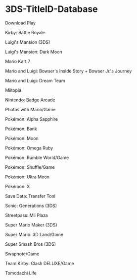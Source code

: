 # 3DS-TitleID-Database

Download Play

Kirby: Battle Royale

Luigi's Mansion (3DS)

Luigi's Mansion: Dark Moon

Mario Kart 7

Mario and Luigi: Bowser's Inside Story + Bowser Jr.'s Journey

Mario and Luigi: Dream Team

Miitopia

Nintendo: Badge Arcade

Photos with Mario/Game

Pokémon: Alpha Sapphire

Pokémon: Bank

Pokémon: Moon

Pokémon: Omega Ruby

Pokémon: Rumble World/Game

Pokémon: Shuffle/Game

Pokémon: Ultra Moon

Pokémon: X

Save Data: Transfer Tool

Sonic: Generations (3DS)

Streetpass: Mii Plaza

Super Mario Maker (3DS)

Super Mario: 3D Land/Game

Super Smash Bros (3DS)

Swapnote/Game

Team Kirby: Clash DELUXE/Game

Tomodachi Life
